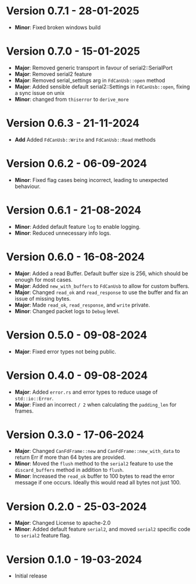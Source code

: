 # Version 0.7.1 - 28-01-2025
- **Minor**: Fixed broken windows build
# Version 0.7.0 - 15-01-2025
- **Major**: Removed generic transport in favour of serial2::SerialPort
- **Major**: Removed serial2 feature
- **Major**: Removed serial_settings arg in `FdCanUsb::open` method
- **Major**: Added sensible default serial2::Settings in `FdCanUsb::open`, fixing a sync issue on unix
- **Minor**: changed from `thiserror` to `derive_more`
# Version 0.6.3 - 21-11-2024
- **Add** Added `FdCanUsb::Write` and `FdCanUsb::Read` methods
# Version 0.6.2 - 06-09-2024
- **Minor**: Fixed flag cases being incorrect, leading to unexpected behaviour.
# Version 0.6.1 - 21-08-2024
- **Minor**: Added default feature `log` to enable logging.
- **Minor**: Reduced unnecessary info logs.
# Version 0.6.0 - 16-08-2024
- **Major**: Added a read Buffer. Default buffer size is 256, which should be enough for most cases.
- **Major**: Added `new_with_buffers` to `FdCanUsb` to allow for custom buffers.
- **Major**: Changed `read_ok` and `read_response` to use the buffer and fix an issue of missing bytes.
- **Major**: Made `read_ok`, `read_response`, and `write` private.
- **Minor**: Changed packet logs to `Debug` level.
# Version 0.5.0 - 09-08-2024
- **Major**: Fixed error types not being public.
# Version 0.4.0 - 09-08-2024
- **Major**: Added `error.rs` and error types to reduce usage of `std::io::Error`.
- **Major**: Fixed an incorrect `/ 2` when calculating the `padding_len` for frames.
# Version 0.3.0 - 17-06-2024
- **Major**: Changed `CanFdFrame::new` and `CanFdFrame::new_with_data` to return Err if more than 64 bytes are provided.
- **Minor**: Moved the `flush` method to the `serial2` feature to use the `discard_buffers` method in addition to `flush`.
- **Minor**: Increased the `read_ok` buffer to 100 bytes to read the error message if one occurs. Ideally this would read all bytes not just 100.
# Version 0.2.0 - 25-03-2024
- **Major**: Changed License to apache-2.0
- **Minor**: Added default feature `serial2`, and moved `serial2` specific code to `serial2` feature flag.
# Version 0.1.0 - 19-03-2024
- Initial release
